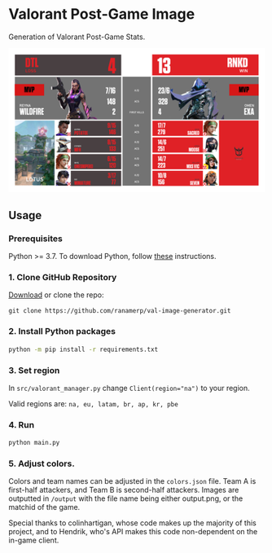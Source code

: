 
# Valorant Post-Game Image
 Generation of Valorant Post-Game Stats.

![b2ab433e-3ac4-46d3-bc8f-1c147b04de07](https://raw.githubusercontent.com/ranamerp/val-image-generator/master/output/output.png)

## Usage

### Prerequisites
Python >= 3.7. To download Python, follow [these](https://github.com/PackeTsar/Install-Python/blob/master/README.md) instructions. 


### 1. Clone GitHub Repository
[Download](https://github.com/ranamerp/val-image-generator/archive/refs/heads/master.zip) or clone the repo:
```
git clone https://github.com/ranamerp/val-image-generator.git
```

### 2. Install Python packages
```cmd
python -m pip install -r requirements.txt
```

### 3. Set region
In `src/valorant_manager.py` change `Client(region="na")` to your region.

Valid regions are: `na, eu, latam, br, ap, kr, pbe`


### 4. Run
```cmd
python main.py
```

### 5. Adjust colors.
Colors and team names can be adjusted in the `colors.json` file. Team A is first-half attackers, and Team B is second-half attackers.
Images are outputted in `/output` with the file name being either output.png, or the matchid of the game.

Special thanks to colinhartigan, whose code makes up the majority of this project, and to Hendrik, who's API makes this code non-dependent on the in-game client.
